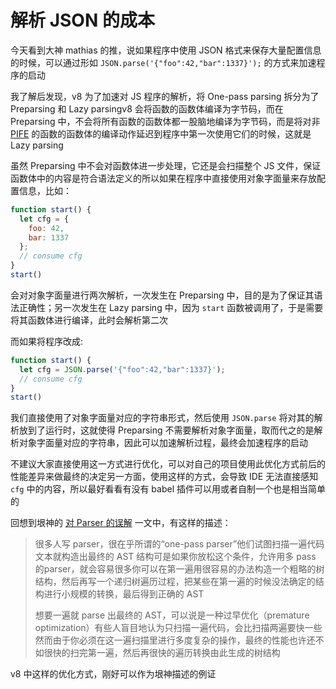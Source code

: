 # 解析 JSON 的成本

今天看到大神 mathias 的推，说如果程序中使用 JSON 格式来保存大量配置信息的时候，可以通过形如 `JSON.parse('{"foo":42,"bar":1337}');` 的方式来加速程序的启动

我了解后发现，v8 为了加速对 JS 程序的解析，将 One-pass parsing 拆分为了 Preparsing 和 Lazy parsingv8 会将函数的函数体编译为字节码，而在 Preparsing 中，不会将所有函数的函数体都一股脑地编译为字节码，而是将对非 [PIFE](https://v8.dev/blog/preparser#pife) 的函数的函数体的编译动作延迟到程序中第一次使用它们的时候，这就是 Lazy parsing

虽然 Preparsing 中不会对函数体进一步处理，它还是会扫描整个 JS 文件，保证函数体中的内容是符合语法定义的所以如果在程序中直接使用对象字面量来存放配置信息，比如：

```js
function start() {
  let cfg = {
    foo: 42,
    bar: 1337
  };
  // consume cfg
}
start()
```

会对对象字面量进行两次解析，一次发生在 Preparsing 中，目的是为了保证其语法正确性；另一次发生在 Lazy parsing 中，因为 `start` 函数被调用了，于是需要将其函数体进行编译，此时会解析第二次

而如果将程序改成:

```js
function start() {
  let cfg = JSON.parse('{"foo":42,"bar":1337}');
  // consume cfg
}
start()
```

我们直接使用了对象字面量对应的字符串形式，然后使用 `JSON.parse` 将对其的解析放到了运行时，这就使得 Preparsing 不需要解析对象字面量，取而代之的是解析对象字面量对应的字符串，因此可以加速解析过程，最终会加速程序的启动

不建议大家直接使用这一方式进行优化，可以对自己的项目使用此优化方式前后的性能差异来做最终的决定另一方面，使用这样的方式，会导致 IDE 无法直接感知 `cfg` 中的内容，所以最好看看有没有 babel 插件可以用或者自制一个也是相当简单的

回想到垠神的 [对 Parser 的误解](http://www.yinwang.org/blog-cn/2015/09/19/parser) 一文中，有这样的描述：

> 很多人写 parser，很在乎所谓的“one-pass parser”他们试图扫描一遍代码文本就构造出最终的 AST 结构可是如果你放松这个条件，允许用多 pass 的parser，就会容易很多你可以在第一遍用很容易的办法构造一个粗略的树结构，然后再写一个递归树遍历过程，把某些在第一遍的时候没法确定的结构进行小规模的转换，最后得到正确的 AST
>
> 想要一遍就 parse 出最终的 AST，可以说是一种过早优化（premature optimization）有些人盲目地认为只扫描一遍代码，会比扫描两遍要快一些然而由于你必须在这一遍扫描里进行多度复杂的操作，最终的性能也许还不如很快的扫完第一遍，然后再很快的遍历转换由此生成的树结构

v8 中这样的优化方式，刚好可以作为垠神描述的例证
